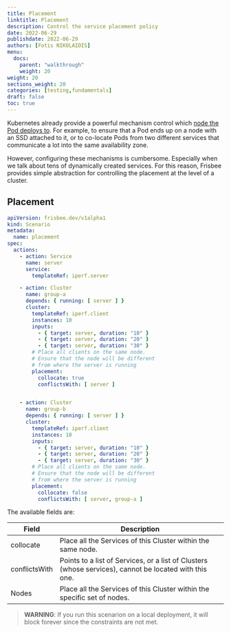 ```yaml
---
title: Placement
linktitle: Placement
description: Control the service placement policy
date: 2022-06-29
publishdate: 2022-06-29
authors: [Fotis NIKOLAIDIS]
menu:
  docs:
    parent: "walkthrough"
    weight: 20
weight: 20
sections_weight: 20
categories: [testing,fundamentals]
draft: false
toc: true
---
```



Kubernetes already provide a powerful mechanism control  which [node the Pod deploys to](https://kubernetes.io/docs/concepts/scheduling-eviction/assign-pod-node/). For example, to ensure that a Pod ends up on a node  with an SSD attached to it, or to co-locate Pods from two different services that communicate a lot into the same availability zone.


However, configuring these mechanisms is cumbersome. Especially when we talk about tens of dynamically created services. For this reason, Frisbee provides simple abstraction for controlling the placement at the level of a cluster.


## Placement


```yaml
apiVersion: frisbee.dev/v1alpha1
kind: Scenario
metadata:
  name: placement
spec:
  actions:
    - action: Service
      name: server
      service:
        templateRef: iperf.server

    - action: Cluster
      name: group-a
      depends: { running: [ server ] }
      cluster:
        templateRef: iperf.client
        instances: 10
        inputs:
          - { target: server, duration: "10" }
          - { target: server, duration: "20" }
          - { target: server, duration: "30" }
        # Place all clients on the same node.
        # Ensure that the node will be different
        # from where the server is running
        placement:
          collocate: true
          conflictsWith: [ server ]


    - action: Cluster
      name: group-b
      depends: { running: [ server ] }
      cluster:
        templateRef: iperf.client
        instances: 10
        inputs:
          - { target: server, duration: "10" }
          - { target: server, duration: "20" }
          - { target: server, duration: "30" }
        # Place all clients on the same node.
        # Ensure that the node will be different
        # from where the server is running
        placement:
          collocate: false
          conflictsWith: [ server, group-a ]
```


The available fields are:


| Field         | Description                                                  |
| ------------- | ------------------------------------------------------------ |
| collocate     | Place all the Services of this Cluster within the same node. |
| conflictsWith | Points to a list of Services, or a list of Clusters (whose services), cannot be located with this one. |
| Nodes         | Place all the Services of this Cluster within the specific set of nodes. |


> **WARNING**: If you run this scenarion on a local deployment, it will block forever since the constraints are not met.
